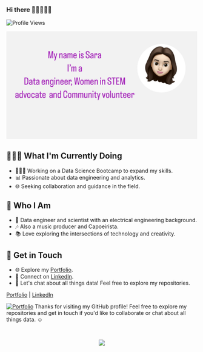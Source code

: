 ### Hi there 👋🏻👩🏻‍💻

![Profile Views](https://komarev.com/ghpvc/?username=sara-zeus)


![Profile Picture](https://github.com/sara-zeus/sara-zeus/raw/main/7A2DF9D2-B3CA-4E54-9DC3-951132006F3C%202.jpg)

## 👩🏻‍💻 What I'm Currently Doing

- 👩🏻‍💻 Working on a Data Science Bootcamp to expand my skills.
- 📊 Passionate about data engineering and analytics.
- 🌐 Seeking collaboration and guidance in the field.

## 🚀 Who I Am

- 🧬 Data engineer and scientist with an electrical engineering background.
- 🎶 Also a music producer and Capoeirista.
- 📚 Love exploring the intersections of technology and creativity.

## 💬 Get in Touch

- 🌐 Explore my [Portfolio](https://sara-zeus.github.io).
- 💼 Connect on [LinkedIn](https://www.linkedin.com/in/sarasalehi7/).
- 🚀 Let's chat about all things data! Feel free to explore my repositories.


[Portfolio](https://sara-zeus.github.io) | [LinkedIn](https://www.linkedin.com/in/sarasalehi7/)


[![Portfolio](images/your-gif-filename.gif)](https://github.com/sara-zeus)
Thanks for visiting my GitHub profile! Feel free to explore my repositories and get in touch if you'd like to collaborate or chat about all things data. ☺️



<br> 

<p align="center">
  <img src="https://media.giphy.com/media/JWuBH9rCO2uZuHBFpm/giphy.gif" width="450">
</p>
  
